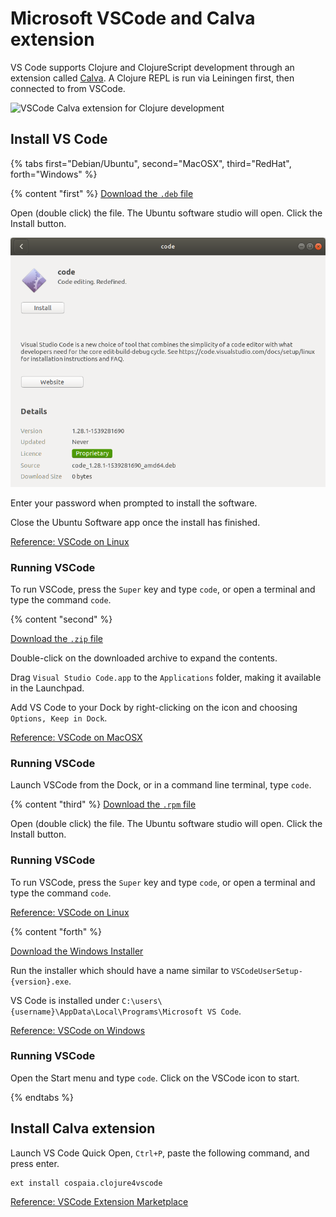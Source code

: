 # Microsoft VSCode and Calva extension

VS Code supports Clojure and ClojureScript development through an extension called [Calva](https://marketplace.visualstudio.com/items?itemName=cospaia.clojure4vscode).  A Clojure REPL is run via Leiningen first, then connected to from VSCode.

![VSCode Calva extension for Clojure development](https://github.com/BetterThanTomorrow/calva/raw/master/assets/howto/evaluate.gif)

## Install VS Code

<!-- Operating System specific instructions -->
{% tabs first="Debian/Ubuntu", second="MacOSX", third="RedHat", forth="Windows" %}

<!-- Debian/Ubuntu instructions -->
{% content "first" %}
[Download the `.deb` file](https://code.visualstudio.com/)

Open (double click) the file.  The Ubuntu software studio will open.  Click the Install button.

[![VSCode Install on Ubuntu](/images/vscode-install-ubuntu-software.png)](/images/vscode-install-ubuntu-software.png)

Enter your password when prompted to install the software.

Close the Ubuntu Software app once the install has finished.

[Reference: VSCode on Linux](https://code.visualstudio.com/docs/setup/linux)

### Running VSCode

To run VSCode, press the `Super` key and type `code`, or open a terminal and type the command `code`.


<!-- MacOSX instructions -->
{% content "second" %}

[Download the `.zip` file](https://code.visualstudio.com/)

Double-click on the downloaded archive to expand the contents.

Drag `Visual Studio Code.app` to the `Applications` folder, making it available in the Launchpad.

Add VS Code to your Dock by right-clicking on the icon and choosing `Options, Keep in Dock`.

[Reference: VSCode on MacOSX](https://code.visualstudio.com/docs/setup/mac)

### Running VSCode

Launch VSCode from the Dock, or in a command line terminal, type `code`.


<!-- RedHat instructions -->
{% content "third" %}
[Download the `.rpm` file](https://code.visualstudio.com/)

Open (double click) the file.  The Ubuntu software studio will open.  Click the Install button.

### Running VSCode

To run VSCode, press the `Super` key and type `code`, or open a terminal and type the command `code`.

[Reference: VSCode on Linux](https://code.visualstudio.com/docs/setup/linux)


<!-- Windows instructions -->
{% content "forth" %}

[Download the Windows Installer](https://code.visualstudio.com/)

Run the installer which should have a name similar to `VSCodeUserSetup-{version}.exe`.

VS Code is installed under `C:\users\{username}\AppData\Local\Programs\Microsoft VS Code`.

[Reference: VSCode on Windows](https://code.visualstudio.com/docs/setup/windows)

### Running VSCode

Open the Start menu and type `code`.  Click on the VSCode icon to start.

{% endtabs %}
<!-- End of Operating System specific instructions -->

## Install Calva extension

Launch VS Code Quick Open, `Ctrl+P`, paste the following command, and press enter.

```
ext install cospaia.clojure4vscode
```

[Reference: VSCode Extension Marketplace](https://code.visualstudio.com/docs/editor/extension-gallery)
